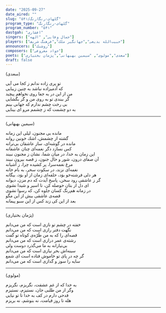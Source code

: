 ```yaml
---
date: "2025-09-27"
date_aired: ""
slug: "گلهای-رنگارنگ/۵۴۱"
program_type: "گلهای-رنگارنگ"
program_number: "۵۴۱"
dastgah: "افشاری"
singers: ["جمال وفایی", "الهه"]
players: ["حبیب‌الله بدیعی","جهانگیر ملک","فرهنگ شریف"]
announcers: ["روشنک"]
composers: ["جواد معروفی"]
poets: ["سعدی","مولوی", "سیمین بهبهانی","پژمان بختیاری"]
draft: false
---
```


(سعدی)

تو پری زاده ندانم ز كجا می آیی  
كه آدمیزاده نباشد به چنین زیبایی  
من از این در به جفا روی نخواهم پیچید  
گر ببندی تو به روی من و گر بگشایی  
بی رخت چشم ندارم كه جهانی بینم  
به دو چشمت كه ز چشمم مرو ای بینایی

---

(سیمین بهبهانی)

مانده بی مجنون، لیلی این زمانه  
گشته از چشمش، اشك خونین روانه  
مانده در گوشه‌ای، ساز عاشقان بی‌ترانه  
كس نسازد دگر نغمه‌ای چنان عاشقانه  
این زمان به خدا، در میان شما، نشان ز مجنون نبیند  
آن صفای درون، شور و حال جنون، ز قصه بیرون نبیند  
مرغ نغمه‌سرا، پر كشیده چرا، ز آشیانه  
نغمه‌ای نزند، در سكوت سحر، به بام خانه  
هر دلی فرشته‌خو بوَد، حلقه‌ای زمان از او بوَد، بیگانه  
گر ز عاشقی رود سخن، پاسخ آیدت كه دم مزن، دیوانه  
ای دل از بتان حوصله كن، تا اسیر و شیدا نشوی  
در زمانه هم‌رنگ كسان جلوه كن، كه رسوا نشوی  
قصه‌ی عاشقی بیش از این مگو  
بعد از این كی زند كس از این سبو پیمانه  

---

(پژمان بختیاری)

خفته در چشم تو نازی است كه من می‌دانم  
نگهت دفتر رازی است كه من می‌دانم  
قصه‌ای را كه به من طُرّه‌ی كوتاه تو گفت  
رشته‌ی عمر درازی است كه من می‌دانم  
بی‌نیازانه به ما می‌گذرد دوست ولی  
سینه‌اش بحر نیازی است كه من می‌دانم  
گر چه در پای تو خاموش فتاده است ای شمع  
سایه را سوز و گدازی است كه من می‌دانم

---

(مولوی)

به خدا كه از غم عشقت، نگریزم، نگریزم  
وگر از من طلبی جان، نستیزم، نستیزم  
قدحی دارم در كف به خدا تا تو نیایی  
هله تا روز قیامت، نه بنوشم، نه بریزم

---